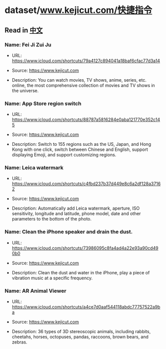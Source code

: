 # dataset/www.kejicut.com/快捷指令

## Read in [中文](README_ZH.md)

### Name: Fei Ji Zui Ju



- URL: https://www.icloud.com/shortcuts/79a4127c894041a18baf6cfac77d3a14

- Source: https://www.kejicut.com

- Description: You can watch movies, TV shows, anime, series, etc. online, the most comprehensive collection of movies and TV shows in the universe.

### Name: App Store region switch

- URL: https://www.icloud.com/shortcuts/88787a5816284e0aba121770e352c145

- Source: https://www.kejicut.com

- Description: Switch to 155 regions such as the US, Japan, and Hong Kong with one click, switch between Chinese and English, support displaying Emoji, and support customizing regions.

### Name: Leica watermark

- URL: https://www.icloud.com/shortcuts/c4fbd237b37d449e8c6a2df128a37162

- Source: https://www.kejicut.com

- Description: Automatically add Leica watermark, aperture, ISO sensitivity, longitude and latitude, phone model, date and other parameters to the bottom of the photo.

### Name: Clean the iPhone speaker and drain the dust.

- URL: https://www.icloud.com/shortcuts/73986095c8fa4ad4a22e93a90cd490b0

- Source: https://www.kejicut.com

- Description: Clean the dust and water in the iPhone, play a piece of vibration music at a specific frequency.

### Name: AR Animal Viewer

- URL: https://www.icloud.com/shortcuts/a4ce7d0aaf544118abdc77757522a9ba

- Source: https://www.kejicut.com

- Description: 36 types of 3D stereoscopic animals, including rabbits, cheetahs, horses, octopuses, pandas, raccoons, brown bears, and zebras.

